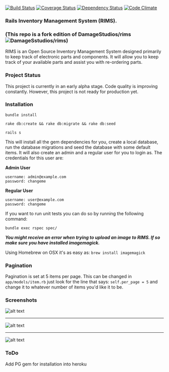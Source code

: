 [![Build Status](https://travis-ci.org/DamageStudios/rims.png?branch=master)](https://travis-ci.org/DamageStudios/rims)
[![Coverage Status](https://coveralls.io/repos/DamageStudios/rims/badge.png)](https://coveralls.io/r/DamageStudios/rims)
[![Dependency Status](https://gemnasium.com/DamageStudios/rims.png)](https://gemnasium.com/DamageStudios/rims)
[![Code Climate](https://codeclimate.com/github/DamageStudios/rims.png)](https://codeclimate.com/github/DamageStudios/rims)

### Rails Inventory Management System (RIMS).
### (This repo is a fork edition of DamageStudios/rims ![DamageSstudios/rims](https://github.com/DamageStudios/rims))

RIMS is an Open Source Inventory Management System designed primarily to keep track of electronic parts and components. It will allow you to keep track of your available parts and assist you with re-ordering parts.

### Project Status
This project is currently in an early alpha stage. Code quality is improving constantly. However, this project is not ready for production yet.

### Installation

`bundle install`

`rake db:create && rake db:migrate && rake db:seed`

`rails s`

This will install all the gem dependencies for you, create a local database, run the database migrations and seed the database with some default items. It will also create an admin and a regular user for you to login as. The credentials for this user are:

**Admin User**
```
username: admin@example.com
password: changeme
```
**Regular User**
```
username: user@example.com
password: changeme
```

If you want to run unit tests you can do so by running the following command:

`bundle exec rspec spec/`

***You might receive an error when trying to upload an image to RIMS. If so make sure you have installed imagemagick.***

Using Homebrew on OSX it's as easy as: `brew install imagemagick`

### Pagination
Pagination is set at 5 items per page. This can be changed in `app/models/item.rb` just look for the line that says: `self.per_page = 5` and change it to whatever number of items you'd like it to be.

### Screenshots
![alt text](https://raw.githubusercontent.com/DamageStudios/rims/master/RIMS.png "RIMS Screenshot")

------

![alt text](https://raw.github.com/DamageStudios/rims/master/RIMS-1.png "RIMS Screenshot")

------

![alt text](https://raw.github.com/DamageStudios/rims/master/RIMS-2.png "RIMS Screenshot")

### ToDo
Add PG gem for installation into heroku
